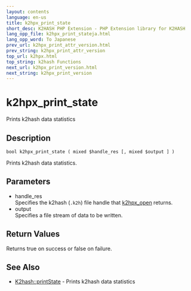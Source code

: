 ```yaml
---
layout: contents
language: en-us
title: k2hpx_print_state
short_desc: K2HASH PHP Extension - PHP Extension library for K2HASH
lang_opp_file: k2hpx_print_stateja.html
lang_opp_word: To Japanese
prev_url: k2hpx_print_attr_version.html
prev_string: k2hpx_print_attr_version
top_url: k2hpx.html
top_string: k2hash Functions
next_url: k2hpx_print_version.html
next_string: k2hpx_print_version
---
```


# k2hpx_print_state
Prints k2hash data statistics

## Description
```
bool k2hpx_print_state ( mixed $handle_res [, mixed $output ] )
```
Prints k2hash data statistics. 

## Parameters
- handle_res  
Specifies the k2hash (`.k2h`) file handle that [k2hpx_open](k2hpx_open.html) returns.
- output  
Specifies a file stream of data to be written.

## Return Values
Returns true on success or false on failure. 

## See Also
- [K2hash::printState](k2h_printstate.html) - Prints k2hash data statistics
